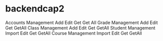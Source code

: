 # backendcap2
Accounts Management
    Add
    Edit
    Get
    Get All
Grade Management
    Add
    Edit
    Get
    GetAll
Class Management
    Add
    Edit
    Get
    GetAll
Student Management
    Import
    Edit
    Get
    GetAll
Course Management
    Import
    Edit
    Get
    GetAll
